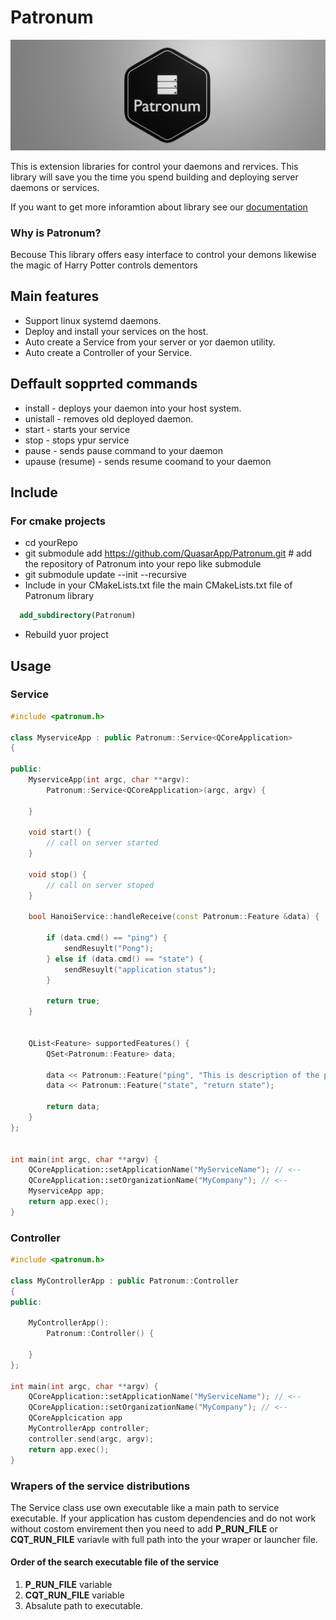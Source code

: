 # Patronum

<p align="center"><img src="res/Banner_web.jpg" alt="Credits"></p>

This is extension libraries for control your daemons and rervices. This library will save you the time you spend building and deploying server daemons or services. 

If you want to get more inforamtion about library see our [documentation](https://quasarapp.ddns.net:3031/docs/QuasarApp/Patronum/latest/)

### Why is Patronum?

Becouse This library offers easy interface to control your demons likewise the magic of Harry Potter controls dementors

## Main features

* Support linux systemd daemons.
* Deploy and install your services on the host.
* Auto create a Service from your server or yor daemon utility.
* Auto create a Controller of your Service. 

## Deffault sopprted commands
* install - deploys your daemon into your host system.
* unistall - removes old deployed daemon.
* start - starts your service
* stop - stops ypur service
* pause - sends pause command to your daemon
* upause (resume) - sends resume coomand to your daemon


## Include

### For cmake projects
 
 * cd yourRepo
 * git submodule add https://github.com/QuasarApp/Patronum.git # add the repository of Patronum into your repo like submodule
 * git submodule update --init --recursive
 * Include in your CMakeLists.txt file the main CMakeLists.txt file of Patronum library
  ```cmake
    add_subdirectory(Patronum)
  ```
 * Rebuild yuor project


## Usage

### Service

```cpp
#include <patronum.h>

class MyserviceApp : public Patronum::Service<QCoreApplication>
{

public:
    MyserviceApp(int argc, char **argv):
        Patronum::Service<QCoreApplication>(argc, argv) {

    }

    void start() {
        // call on server started 
    }

    void stop() {
        // call on server stoped 
    }

    bool HanoiService::handleReceive(const Patronum::Feature &data) {
    
        if (data.cmd() == "ping") {
            sendResuylt("Pong");
        } else if (data.cmd() == "state") {
            sendResuylt("application status");
        } 

        return true;
    }


    QList<Feature> supportedFeatures() {
        QSet<Patronum::Feature> data;

        data << Patronum::Feature("ping", "This is description of the ping command");
        data << Patronum::Feature("state", "return state");

        return data;
    }
};


int main(int argc, char **argv) {
    QCoreApplication::setApplicationName("MyServiceName"); // <--
    QCoreApplication::setOrganizationName("MyCompany"); // <--
    MyserviceApp app;
    return app.exec();
}
```

### Controller

```cpp
#include <patronum.h>

class MyControllerApp : public Patronum::Controller
{
public:

    MyControllerApp():
        Patronum::Controller() {

    }
};

int main(int argc, char **argv) {
    QCoreApplication::setApplicationName("MyServiceName"); // <--
    QCoreApplication::setOrganizationName("MyCompany"); // <--
    QCoreApplcication app
    MyControllerApp controller;
    controller.send(argc, argv);
    return app.exec();
}
```


### Wrapers of the service distributions

The Service class use own executable like a main path to service executable. 
If your application has custom dependencies and do not work without costom envirement then you need to add **P_RUN_FILE** or **CQT_RUN_FILE** variavle with full path into the your wraper or launcher file.

#### Order of the search executable file of the service

1. **P_RUN_FILE** variable
2. **CQT_RUN_FILE** variable
3. Absalute path to executable.
